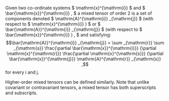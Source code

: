 Given two co-ordinate systems $ \mathrm{x}^{\mathrm{i}} $ and
$ \bar{\mathrm{x}}^{\mathrm{i}} , $ a mixed tensor of order 2 is a set
of components denoted $ \mathrm{A}^{\mathrm{i}}
_{\mathrm{j}} $ (with respect to $ \mathrm{x}^{\mathrm{i}} ) $ or
$ \bar{\mathrm{A}}^{\mathrm{i}}
_{\mathrm{j}} $ (with respect to $ \bar{\mathrm{x}}^{\mathrm{i}} )  , $
and satisfying: $$\bar{\mathrm{A}}^{\mathrm{i}} _{\mathrm{j}}
= \sum _{\mathrm{r}} \sum _{\mathrm{s}}
\frac{\partial \bar{\mathrm{x}}^{\mathrm{i}}}
{\partial \mathrm{x}^{\mathrm{r}}}
\frac{\partial \mathrm{x}^{\mathrm{s}}}
{\partial \bar{\mathrm{x}}^{\mathrm{j}}}
\mathrm{A}^{\mathrm{r}} _{\mathrm{s}} ,$$ for every i and j.

Higher-order mixed tensors can be defined similarly. Note that unlike
covariant or contravariant tensors, a mixed tensor has both superscripts
and subscripts.
